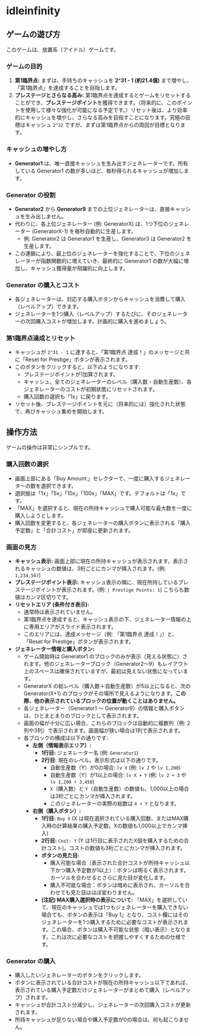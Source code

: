 # idleinfinity

## ゲームの遊び方

このゲームは、放置系（アイドル）ゲームです。

### ゲームの目的
1.  **第1臨界点:** まずは、手持ちのキャッシュを **2^31 - 1 (約21.4億)** まで増やし、「第1臨界点」を達成することを目指します。
2.  **プレステージとさらなる高み:** 第1臨界点を達成するとゲームをリセットすることができ、**プレステージポイント**を獲得できます。（将来的に、このポイントを使用して様々な強化が可能になる予定です。）リセット後は、より効率的にキャッシュを増やし、さらなる高みを目指すことになります。究極の目標はキャッシュ `2^32` ですが、まずは第1臨界点からの周回が目標となります。

### キャッシュの増やし方
- **Generator1** は、唯一直接キャッシュを生み出すジェネレーターです。所有している Generator1 の数が多いほど、毎秒得られるキャッシュが増加します。

### Generator の役割
- **Generator2** から **Generator9** までの上位ジェネレーターは、直接キャッシュを生み出しません。
- 代わりに、各上位ジェネレーター (例: GeneratorX) は、1つ下位のジェネレーター (GeneratorX-1) を毎秒自動的に生産します。
  - 例: Generator2 は Generator1 を生産し、Generator3 は Generator2 を生産します。
- この連鎖により、最上位のジェネレーターを強化することで、下位のジェネレーターが指数関数的に増えていき、最終的に Generator1 の数が大幅に増加し、キャッシュ獲得量が飛躍的に向上します。

### Generator の購入とコスト
- 各ジェネレーターは、対応する購入ボタンからキャッシュを消費して購入（レベルアップ）できます。
- ジェネレーターを1つ購入（レベルアップ）するたびに、そのジェネレーターの次回購入コストが増加します。計画的に購入を進めましょう。

### 第1臨界点達成とリセット
- キャッシュが `2^31 - 1` に達すると、「第1臨界点 達成！」のメッセージと共に「Reset for Prestige」ボタンが表示されます。
- このボタンをクリックすると、以下のようになります:
    - プレステージポイントが1加算されます。
    - キャッシュ、全てのジェネレーターのレベル（購入数・自動生産数）、各ジェネレーターのコストが初期状態にリセットされます。
    - 購入回数の選択も「1x」に戻ります。
- リセット後、プレステージポイントを元に（将来的には）強化された状態で、再びキャッシュ集めを開始します。

## 操作方法

ゲームの操作は非常にシンプルです。

### 購入回数の選択
- 画面上部にある「Buy Amount:」セレクターで、一度に購入するジェネレーターの数を選択できます。
- 選択肢は「1x」「5x」「10x」「100x」「MAX」です。デフォルトは「1x」です。
- 「MAX」を選択すると、現在の所持キャッシュで購入可能な最大数を一度に購入しようとします。
- 購入回数を変更すると、各ジェネレーターの購入ボタンに表示される「購入予定数」と「合計コスト」が即座に更新されます。

### 画面の見方
- **キャッシュ表示:** 画面上部に現在の所持キャッシュが表示されます。表示されるキャッシュの数値は、3桁ごとにカンマが挿入されます。(例: `1,234,567`)
- **プレステージポイント表示:** キャッシュ表示の隣に、現在所持しているプレステージポイントが表示されます。(例: `| Prestige Points: 1`) こちらも数値はカンマ区切りです。
- **リセットエリア (条件付き表示):**
    - 通常時は表示されていません。
    - 第1臨界点を達成すると、キャッシュ表示の下、ジェネレーター情報の上に専用エリアがスライド表示されます。
    - このエリアには、達成メッセージ（例: 「第1臨界点 達成！」）と、「Reset for Prestige」ボタンが表示されます。
- **ジェネレーター情報と購入ボタン:**
    - ゲーム開始時は Generator1 のブロックのみが表示（見える状態に）されます。他のジェネレーターブロック（Generator2～9）もレイアウト上のスペースは確保されていますが、最初は見えない状態になっています。
    - GeneratorX の総レベル（購入数＋自動生産数）が5以上になると、次の Generator(X+1) のブロックがその場所で見えるようになります。**この際、他の表示されているブロックの位置が動くことはありません。**
    - 各ジェネレーター（Generator1 ～ Generator9）の情報と購入ボタンは、ひとまとまりのブロックとして表示されます。
    - 画面の幅が十分に広い場合、これらのブロックは自動的に複数列（例: 2列や3列）で表示されます。画面幅が狭い場合は1列で表示されます。
    - 各ブロックの構成は以下の通りです:
        - **左側（情報表示エリア）:**
            - **1行目:** ジェネレーター名 (例: `Generator1`)
            - **2行目:** 現在のレベル。表示形式は以下の通りです。
                - 自動生産数（Y）が0の場合: `lv X` (例: `lv 2` や `lv 1,200`)
                - 自動生産数（Y）が1以上の場合: `lv X + Y` (例: `lv 2 + 3` や `lv 1,200 + 3,450`)
                - `X`（購入数）と `Y`（自動生産数）の数値も、1,000以上の場合は3桁ごとにカンマが挿入されます。
                - このジェネレーターの実際の総数は `X + Y` となります。
        - **右側（購入ボタン）:**
            - **1行目:** `Buy X` (X は現在選択されている購入回数、またはMAX購入時の計算結果の購入予定数。Xの数値も1,000以上でカンマ挿入)
            - **2行目:** `Cost: Y` (Y は1行目に表示されたX個を購入するための合計コスト)。コストの数値も3桁ごとにカンマが挿入されます。
            - **ボタンの見た目:**
                - 購入可能な場合（表示された合計コストが所持キャッシュ以下かつ購入予定数が1以上）：ボタンは明るく表示されます。カーソルを合わせるとさらに見た目が変化します。
                - 購入不可能な場合：ボタンは暗めに表示され、カーソルを合わせても見た目はほぼ変わりません。
            - **(注記) MAX購入選択時の表示について:** 「MAX」を選択していて、現在のキャッシュでは1つもジェネレーターを購入できない場合でも、ボタンの表示は「Buy 1」となり、コスト欄にはそのジェネレーターを1つ購入するために必要なコストが表示されます。この場合、ボタンは購入不可能な状態（暗い表示）となります。これは次に必要なコストを把握しやすくするための仕様です。

### Generator の購入
- 購入したいジェネレーターのボタンをクリックします。
- ボタンに表示されている合計コストが現在の所持キャッシュ以下であれば、表示されている購入予定数だけジェネレーターがまとめて購入（レベルアップ）されます。
- キャッシュが合計コスト分減少し、ジェネレーターの次回購入コストが更新されます。
- 所持キャッシュが足りない場合や購入予定数が0の場合は、何も起こりません。
